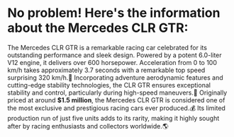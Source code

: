 # No problem! Here's the information about the Mercedes CLR GTR:
The Mercedes CLR GTR is a remarkable racing car celebrated for its outstanding performance and sleek design. Powered by a potent 6.0-liter V12 engine, it delivers over 600 horsepower.
Acceleration from 0 to 100 km/h takes approximately 3.7 seconds with a remarkable top speed surprising 320 km/h.🥇
Incorporating adventure aerodynamic features and cutting-edge stability technologies, the CLR GTR ensures exceptional stability and control, particularly during high-speed maneuvers.💨
Originally priced at around **$1.5 million**, the Mercedes CLR GTR is considered one of the most exclusive and prestigious racing cars ever produced.💰
Its limited production run of just five units adds to its rarity, making it highly sought after by racing enthusiasts and collectors worldwide.🌎
